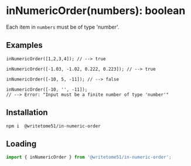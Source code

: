 # inNumericOrder(numbers): boolean

Each item in `numbers` must be of type 'number'.

## Examples
```
inNumericOrder([1,2,3,4]); // --> true

inNumericOrder([-1.03, -1.02, 0.222, 0.223]); // --> true

inNumericOrder([-10, 5, -11]); // --> false

inNumericOrder([-10, '', -11]);
// --> Error: "Input must be a finite number of type 'number'"
```

## Installation
`npm i  @writetome51/in-numeric-order`

## Loading
```js
import { inNumericOrder } from '@writetome51/in-numeric-order'; 
```
